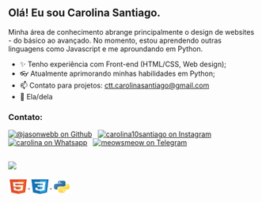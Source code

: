 ## Olá! Eu sou Carolina Santiago.

Minha área de conhecimento abrange principalmente o design de websites - do básico ao avançado. No momento, estou aprendendo outras linguagens como Javascript e me aproundando em Python.

- ✨ Tenho experiência com Front-end (HTML/CSS, Web design);
- 👓 Atualmente aprimorando minhas habilidades em Python;
- 📫 Contato para projetos: ctt.carolinasantiago@gmail.com
- 🎲 Ela/dela

### Contato:

[![@jasonwebb on Github](https://img.shields.io/github/followers/carol-santiago?label=Follow&style=social)](https://github.com/carol-santiago) &nbsp; [![carolina10santiago on Instagram](https://img.shields.io/badge/-carolina10santiago-C13584?logoColor=white&logo=Instagram&link=https://www.instagram.com/carolina10santiago)](https://www.instagram.com/carolina10santiago) &nbsp; [![carolina on Whatsapp](https://img.shields.io/badge/-Whatsapp-C000?logoColor=white&logo=Whatsapp&link=https://wa.me/5581984692425)](https://wa.me/5581984692425) &nbsp; [![meowsmeow on Telegram](https://img.shields.io/badge/-Telegram-blue?logoColor=white&logo=Telegram&link=https://t.me/meowsmeow)](https://https://t.me/meowsmeow)

  ##

<div>
  <a href="https://github.com/carol-santiago">
    <img height="180em" src="https://github-readme-stats.vercel.app/api?username=carol-santiago&show_icons=true&theme=dracula&include_all_commits=true&count_private=true"/>
</div>

<div style="display: inline_block"><br>
  <img align="center" alt="Rafa-HTML" height="30" width="40" src="https://raw.githubusercontent.com/devicons/devicon/master/icons/html5/html5-original.svg">
  <img align="center" alt="Rafa-CSS" height="30" width="40" src="https://raw.githubusercontent.com/devicons/devicon/master/icons/css3/css3-original.svg">
  <img align="center" alt="Rafa-Python" height="30" width="40" src="https://raw.githubusercontent.com/devicons/devicon/master/icons/python/python-original.svg">
</div>
  
  ##
  
